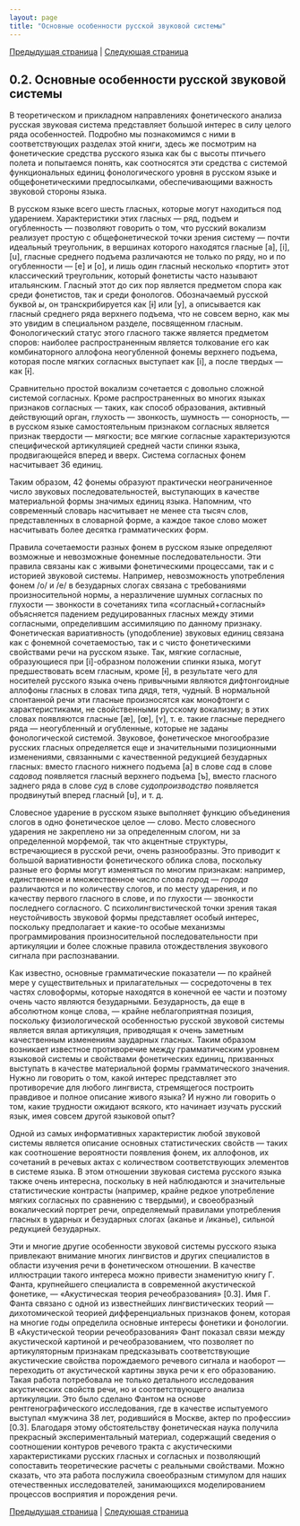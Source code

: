 ```yaml
---
layout: page
title: "Основные особенности русской звуковой системы"
---
```


[Предыдущая страница](001.html) | [Следующая страница](003.html)

## 0.2. Основные особенности русской звуковой системы

В теоретическом и прикладном направлениях
фонетического анализа русская звуковая система представляет большой интерес в
силу целого ряда особенностей. Подробно мы познакомимся с ними в
соответствующих разделах этой книги, здесь же посмотрим на фонетические
средства русского языка как бы с высоты птичьего полета и попытаемся понять,
как соотносятся эти средства с системой функциональных единиц фонологического
уровня в русском языке и общефонетическими предпосылками, обеспечивающими
важность звуковой стороны языка. 

В русском языке всего шесть гласных, которые
могут находиться под ударением. Характеристики этих гласных — ряд, подъем и
огубленность — позволяют говорить о том, что русский вокализм реализует простую
с общефонетической точки зрения систему — почти идеальный треугольник, в
вершинах которого находятся гласные [a], [i], [u], гласные среднего подъема
различаются не только по ряду, но и по огубленности — [e] и [o], и лишь один
гласный несколько «портит» этот классический треугольник, который фонетисты
часто называют итальянским. Гласный этот до сих пор является предметом спора
как среди фонетистов, так и среди фонологов. Обозначаемый русской буквой *ы*, он
транскрибируется как [ɨ] или [y], а описывается как
гласный среднего ряда
верхнего подъема, что не совсем верно, как мы это увидим в специальном разделе,
посвященном гласным. Фонологический статус этого гласного также является
предметом споров: наиболее распространенным является толкование его как
комбинаторного аллофона неогубленной фонемы верхнего подъема, которая после мягких
согласных выступает как [i], а после твердых — как 
[ɨ].

Сравнительно простой вокализм сочетается с
довольно сложной системой согласных. Кроме распространенных во многих языках
признаков согласных — таких, как способ образования, активный действующий орган,
глухость — звонкость, шумность — сонорность, — в русском языке самостоятельным
признаком согласных является признак твердости — мягкости; все мягкие согласные
характеризуются специфической артикуляцией средней части спинки языка,
продвигающейся вперед и вверх. Система согласных фонем насчитывает 36 единиц. 

Таким образом, 42 фонемы образуют
практически неограниченное число звуковых последовательностей, выступающих в
качестве материальной формы значимых единиц языка. Напомним, что современный
словарь насчитывает не менее ста тысяч слов, представленных в словарной форме,
а каждое такое слово может насчитывать более десятка грамматических форм. 

Правила сочетаемости разных фонем в русском
языке определяют возможные и невозможные фонемные последовательности. Эти
правила связаны как с живыми фонетическими процессами, так и с историей
звуковой системы. Например, невозможность употребления фонем /о/ и /е/ в
безударных слогах связана с требованиями произносительной нормы, а неразличение
шумных согласных по глухости — звонкости в сочетаниях типа
«согласный+согласный» объясняется падением редуцированных гласных между этими
согласными, определившим ассимиляцию по данному признаку. Фонетическая
вариативность (уподобление) звуковых единиц связана как с фонемной сочетаемостью,
так и с чисто фонетическими свойствами речи на русском языке. Так, мягкие
согласные, образующиеся при [i]-образном положении спинки языка, могут
предшествовать всем гласным, кроме [ɨ], в результате чего для носителей
русского языка очень привычными являются дифтонгоидные аллофоны гласных в
словах типа дядя, тетя, чудный. В нормальной спонтанной речи эти гласные
произносятся как монофтонги с характеристиками, не свойственными русскому
вокализму; в этих словах появляются гласные [æ], [œ], [ʏ], т. е. такие гласные
переднего ряда — неогубленный и огубленные, которые не заданы фонологической
системой. Звуковое, фонетическое многообразие русских гласных определяется еще
и значительными позиционными изменениями, связанными с качественной редукцией
безударных гласных: вместо гласного нижнего подъема [a] в слове <i>сад</i> в слове
<i>садовод</i> появляется гласный верхнего подъема [ъ], вместо гласного заднего ряда в
слове <i>суд</i> в слове <i>судопроизводство</i> появляется продвинутый вперед гласный [ʊ],  и
т. д.

Словесное ударение в русском языке выполняет функцию объединения слогов в
одно фонетическое целое — слово. Место словесного ударения не закреплено ни за
определенным слогом, ни за определенной морфемой, так что акцентные структуры,
встречающиеся в русской речи, очень разнообразны. Это приводит к большой
вариативности фонетического облика слова, поскольку разные его формы могут
изменяться по многим признакам: например, единственное и множественное число
слова <i>город — города</i> различаются и по количеству слогов, и по месту ударения, и
по качеству первого гласного в слове, и по глухости — звонкости последнего
согласного. С психолингвистической точки зрения такая неустойчивость звуковой
формы представляет особый интерес, поскольку предполагает и какие-то особые
механизмы программирования произносительной последовательности при артикуляции
и более сложные правила отождествления звукового сигнала при распознавании. 

Как известно, основные грамматические показатели — по крайней мере у
существительных и прилагательных — сосредоточены в тех частях словоформы,
которые находятся в конечной ее части и поэтому очень часто являются
безударными. Безударность, да еще в абсолютном конце слова, — крайне
неблагоприятная позиция, поскольку физиологической особенностью русской
звуковой системы является вялая артикуляция, приводящая к очень заметным
качественным изменениям заударных гласных. Таким образом возникает известное
противоречие между грамматическим уровнем языковой системы и свойствами
фонетических единиц, призванных выступать в качестве материальной формы
грамматического значения. Нужно ли говорить о том, какой интерес представляет
это противоречие для любого лингвиста, стремящегося построить правдивое и
полное описание живого языка? И нужно ли говорить о том, какие трудности
ожидают всякого, кто начинает изучать русский язык, имея совсем другой языковой
опыт? 

Одной из самых информативных характеристик любой звуковой системы
является описание основных статистических свойств — таких как соотношение
вероятности появления фонем, их аллофонов, их сочетаний в речевых актах с
количеством соответствующих элементов в системе языка. В этом отношении
звуковая система русского языка также очень интересна, поскольку в ней
наблюдаются и значительные статистические контрасты (например, крайне редкое
употребление мягких согласных по сравнению с твердыми), и своеобразный
вокалический портрет речи, определяемый правилами употребления гласных в
ударных и безударных слогах (аканье и /иканье), сильной редукцией безударных.

Эти и многие другие особенности звуковой системы русского языка привлекают
внимание многих лингвистов и других специалистов в области изучения речи в
фонетическом отношении. В качестве иллюстрации такого интереса можно привести
знаменитую книгу Г. Фанта, крупнейшего специалиста в современной акустической
фонетике, — «Акустическая теория речеобразования» [0.3]. Имя Г. Фанта связано с
одной из известнейших лингвистических теорий — дихотомической теорией
дифференциальных признаков фонем, которая на многие годы определила основные
интересы фонетики и фонологии. В «Акустической теории речеобразования» Фант
показал связи между акустической картиной и речеобразованием, что позволяет по
артикуляторным признакам предсказывать соответствующие акустические свойства
порождаемого речевого сигнала и наоборот — переходить от акустической картины
звука речи к его образованию. Такая работа потребовала не только детального
исследования акустических свойств речи, но и соответствующего анализа
артикуляции. Это было сделано Фантом на основе рентгенографического исследования,
где в качестве испытуемого выступал «мужчина 38 лет, родившийся в Москве, актер
по профессии» [0.3]. Благодаря этому обстоятельству фонетическая наука
получила прекрасный экспериментальный материал, содержащий сведения о
соотношении контуров речевого тракта с акустическими характеристиками русских
гласных и согласных и позволяющий сопоставить теоретические расчеты с реальными
свойствами. Можно сказать, что эта работа послужила своеобразным стимулом для
наших отечественных исследователей, занимающихся моделированием процессов
восприятия и порождения речи.

[Предыдущая страница](001.html) | [Следующая страница](003.html)
